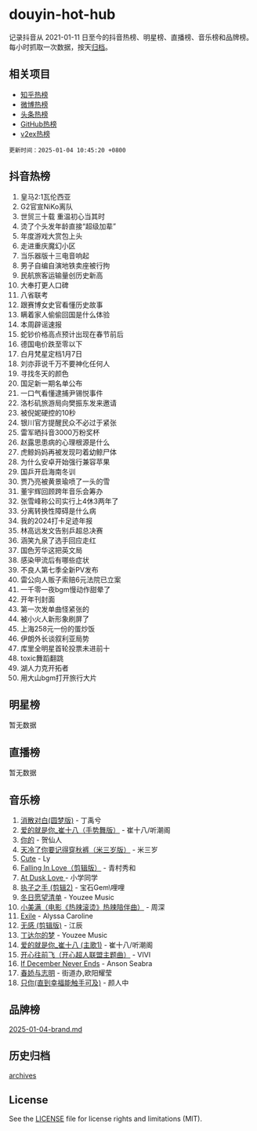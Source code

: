 # douyin-hot-hub

记录抖音从 2021-01-11 日至今的抖音热榜、明星榜、直播榜、音乐榜和品牌榜。每小时抓取一次数据，按天[归档](archives)。

## 相关项目

- [知乎热榜](https://github.com/lonnyzhang423/zhihu-hot-hub)
- [微博热榜](https://github.com/lonnyzhang423/weibo-hot-hub)
- [头条热榜](https://github.com/lonnyzhang423/toutiao-hot-hub)
- [GitHub热榜](https://github.com/lonnyzhang423/github-hot-hub)
- [v2ex热榜](https://github.com/lonnyzhang423/v2ex-hot-hub)


`更新时间：2025-01-04 10:45:20 +0800`

## 抖音热榜

1. 皇马2:1瓦伦西亚
1. G2官宣NiKo离队
1. 世贸三十载 重温初心当其时
1. 烫了个头发年龄直接“超级加辈”
1. 年度游戏大赏包上头
1. 走进重庆魔幻小区
1. 当乐器版十三电音响起
1. 男子自编自演地铁卖座被行拘
1. 民航旅客运输量创历史新高
1. 大奉打更人口碑
1. 八省联考
1. 跟赛博女史官看懂历史故事
1. 瞒着家人偷偷回国是什么体验
1. 本周辟谣速报
1. 蛇钞价格高点预计出现在春节前后
1. 德国电价跌至零以下
1. 白月梵星定档1月7日
1. 刘亦菲说千万不要神化任何人
1. 寻找冬天的颜色
1. 国足新一期名单公布
1. 一口气看懂逮捕尹锡悦事件
1. 洛杉矶旅游局向樊振东发来邀请
1. 被倪妮硬控的10秒
1. 银川官方提醒民众不必过于紧张
1. 雷军晒抖音3000万粉奖杯
1. 赵露思患病的心理根源是什么
1. 虎鲸妈妈再被发现叼着幼鲸尸体
1. 为什么安卓开始强行兼容苹果
1. 国乒开启海南冬训
1. 贾乃亮被黄景瑜喷了一头的雪
1. 董宇辉回顾跨年音乐会筹办
1. 张雪峰称公司实行上4休3两年了
1. 分离转换性障碍是什么病
1. 我的2024打卡足迹年报
1. 林高远发文告别乒超总决赛
1. 涵笑九泉了选手回应走红
1. 国色芳华这把英文局
1. 感染甲流后有哪些症状
1. 不良人第七季全新PV发布
1. 雷公向人贩子索赔6元法院已立案
1. 一千零一夜bgm慢动作甜晕了
1. 开年刊封面
1. 第一次发单曲怪紧张的
1. 被小火人新形象刷屏了
1. 上海258元一份的蛋炒饭
1. 伊朗外长谈叙利亚局势
1. 库里全明星首轮投票未进前十
1. toxic舞蹈翻跳
1. 湖人力克开拓者
1. 用大山bgm打开旅行大片

## 明星榜

暂无数据

## 直播榜

暂无数据

## 音乐榜

1. [消散对白(圆梦版)](https://sf5-hl-cdn-tos.douyinstatic.com/obj/tos-cn-ve-2774/og4jB5I5IizzoZVAAAzWgBMAsMDWoArfwBOiFs) - 丁禹兮
1. [爱的就是你_崔十八（手势舞版）](https://sf5-hl-cdn-tos.douyinstatic.com/obj/tos-cn-ve-2774/oApB2AigNyB4sTw7JhBOikMAf0oDJzMWBuIrgm) - 崔十八/听潮阁
1. [你的](https://sf5-hl-cdn-tos.douyinstatic.com/obj/tos-cn-ve-2774/oYuIeKf42jB7sEV6B2upMdpYAgfrQWj0FeRegh) - 贺仙人
1. [天冷了你要记得穿秋裤（米三岁版）](https://sf6-cdn-tos.douyinstatic.com/obj/tos-cn-ve-2774/oQlIwVIDWiZ6BQilAorS7MA0AgCkQDvcZAdm1) - 米三岁
1. [Cute](https://sf5-hl-cdn-tos.douyinstatic.com/obj/tos-cn-ve-2774/o4IbIzHWKAAB4wsS5qMBRiiAlEBGTpQRNfFvuo) - Ly
1. [Falling In Love（剪辑版）](https://sf3-cdn-tos.douyinstatic.com/obj/tos-cn-ve-2774/o8ajpA8zzgBPahbBIO8AcKGBLJezFCRd1wfP9f) - 青村秀和
1. [ At Dusk  Love ](https://sf3-cdn-tos.douyinstatic.com/obj/tos-cn-ve-2774/o8CrpCf5CaYgI4ZrtQgMQAFEfuGqNnRSDQAPBc) - 小学同学
1. [执子之手 (剪辑2)](https://sf5-hl-cdn-tos.douyinstatic.com/obj/tos-cn-ve-2774/oUoZLQjCc31XzqsBnBQUNgeKtYPBcgbFDwtfcu) - 宝石Gem\哩哩
1. [冬日愿望清单](https://sf5-hl-cdn-tos.douyinstatic.com/obj/tos-cn-ve-2774/oIIgUOeamCFCVAzxN6MFRLIBlLGpUqQxeeHrLE) - Youzee Music
1. [小美满（电影《热辣滚烫》热辣陪伴曲）](https://sf5-hl-cdn-tos.douyinstatic.com/obj/tos-cn-ve-2774/o0GAn2lSgfZIDUgtevCGDQYnFg4CwnrBaxbTZL) - 周深
1. [Exile](https://sf5-hl-cdn-tos.douyinstatic.com/obj/tos-cn-ve-2774/oYj4gAQTknKE3WW0Je8KGmQ7z1cA4FefwtbufD) - Alyssa Caroline
1. [无感 (剪辑版)](https://sf5-hl-cdn-tos.douyinstatic.com/obj/tos-cn-ve-2774/o0eIsUzJBDlQaQFC5OFlgbMEZC1TFYBftOBn6p) - 江辰
1. [丁达尔的梦](https://sf5-hl-cdn-tos.douyinstatic.com/obj/tos-cn-ve-2774/oMU3WirUZBVQkAC9ccG5P2IQirziZM2RTInUY) - Youzee Music
1. [爱的就是你_崔十八 (主歌1)](https://sf5-hl-cdn-tos.douyinstatic.com/obj/tos-cn-ve-2774/oI5BO5DhFZ6UTcNCnZaOCBLtZ7WIMQGfgnXf5E) - 崔十八/听潮阁
1. [开心往前飞（开心超人联盟主题曲）](https://sf5-hl-cdn-tos.douyinstatic.com/obj/tos-cn-ve-2774/9d8fb7c82cf1421fb93a9fe925275e0a) - VIVI
1. [If December Never Ends](https://sf5-hl-cdn-tos.douyinstatic.com/obj/tos-cn-ve-2774/oY1IQMoTgCFIBg8RZifyqlBBt1UFgitTYmxeOS) - Anson Seabra
1. [春娇与志明](https://sf5-hl-cdn-tos.douyinstatic.com/obj/tos-cn-ve-2774/e530d8fceb7044b39707d7f9ff54add1) - 街道办,欧阳耀莹
1. [只你(直到幸福能触手可及)](https://sf5-hl-cdn-tos.douyinstatic.com/obj/tos-cn-ve-2774/o0lBkRDzFTeaVSUz3ZZSCBVtZ5DIMQGfgmEAuE) - 颜人中

## 品牌榜

[2025-01-04-brand.md](archives/2025-01-04-brand.md)

## 历史归档

[archives](archives)

## License

See the [LICENSE](LICENSE) file for license rights and limitations (MIT).

